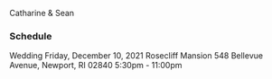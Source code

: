 Catharine & Sean

### Schedule

Wedding
Friday, December 10, 2021
Rosecliff Mansion
548 Bellevue Avenue, Newport, RI 02840
5:30pm - 11:00pm
